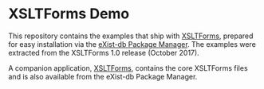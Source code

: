 # XSLTForms Demo

This repository contains the examples that ship with [XSLTForms](http://www.agencexml.com/xsltforms), prepared for easy installation via the [eXist-db Package Manager](http://exist-db.org/exist/apps/public-repo/index.html). The examples were extracted from the XSLTForms 1.0 release (October 2017).

A companion application, [XSLTForms](https://github.com/eXist-db/xsltforms-xar), contains the core XSLTForms files and is also available from the eXist-db Package Manager.

